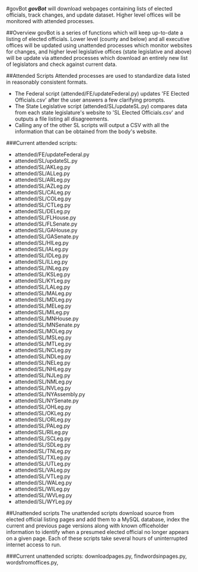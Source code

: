 #govBot
***govBot*** will download webpages containing lists of elected officials, track changes, and update dataset. Higher level offices will be monitored with attended processes.

##Overview
govBot is a series of functions which will keep up-to-date a listing of elected officials. Lower level (county and below) and all executive offices will be updated using unattended processes which monitor websites for changes, and higher level legislative offices (state legislative and above) will be update via attended processes which download an entirely new list of legislators and check against current data.

##Attended Scripts
Attended processes are used to standardize data listed in reasonably consistent formats. 

- The Federal script (attended/FE/updateFederal.py) updates 'FE Elected Officials.csv' after the user answers a few clarifying prompts.
- The State Legislative script (attended/SL/updateSL.py) compares data from each state legislature's website to 'SL Elected Officials.csv' and outputs a file listing all disagreements.
- Calling any of the other SL scripts will output a CSV with all the information that can be obtained from the body's website. 


###Current attended scripts:
- attended/FE/updateFederal.py
- attended/SL/updateSL.py
- attended/SL/AKLeg.py
- attended/SL/ALLeg.py
- attended/SL/ARLeg.py
- attended/SL/AZLeg.py
- attended/SL/CALeg.py
- attended/SL/COLeg.py
- attended/SL/CTLeg.py
- attended/SL/DELeg.py
- attended/SL/FLHouse.py
- attended/SL/FLSenate.py
- attended/SL/GAHouse.py
- attended/SL/GASenate.py
- attended/SL/HILeg.py
- attended/SL/IALeg.py
- attended/SL/IDLeg.py
- attended/SL/ILLeg.py
- attended/SL/INLeg.py
- attended/SL/KSLeg.py
- attended/SL/KYLeg.py
- attended/SL/LALeg.py
- attended/SL/MALeg.py
- attended/SL/MDLeg.py
- attended/SL/MELeg.py
- attended/SL/MILeg.py
- attended/SL/MNHouse.py
- attended/SL/MNSenate.py
- attended/SL/MOLeg.py
- attended/SL/MSLeg.py
- attended/SL/MTLeg.py
- attended/SL/NCLeg.py
- attended/SL/NDLeg.py
- attended/SL/NELeg.py
- attended/SL/NHLeg.py
- attended/SL/NJLeg.py
- attended/SL/NMLeg.py
- attended/SL/NVLeg.py
- attended/SL/NYAssembly.py
- attended/SL/NYSenate.py
- attended/SL/OHLeg.py
- attended/SL/OKLeg.py
- attended/SL/ORLeg.py
- attended/SL/PALeg.py
- attended/SL/RILeg.py
- attended/SL/SCLeg.py
- attended/SL/SDLeg.py
- attended/SL/TNLeg.py
- attended/SL/TXLeg.py
- attended/SL/UTLeg.py
- attended/SL/VALeg.py
- attended/SL/VTLeg.py
- attended/SL/WALeg.py
- attended/SL/WILeg.py
- attended/SL/WVLeg.py
- attended/SL/WYLeg.py

##Unattended scripts
The unattended scripts download source from elected official listing pages and add them to a MySQL database, index the current and previous page versions along with known officeholder information to identify when a presumed elected official no longer appears on a given page. Each of these scripts take several hours of uninterrupted internet access to run.

###Current unattended scripts:
downloadpages.py,
findwordsinpages.py,
wordsfromoffices.py,

